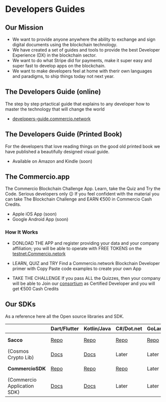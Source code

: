 # Developers Guides

## Our Mission
* We want to provide anyone anywhere the ability to exchange and sign digital documents using the blockchain technology.
* We have created a set of guides and tools to provide the best Developer Experience (DX) in the blockchain sector.
* We want to do what Stripe did for payments, make it super easy and super fast to develop apps on the blockchain.  
* We want to make developers feel at home with therir own languages and paradigms, to ship things today not next year.

## The Developers Guide (online)
The step by step prtactical guide that explains to any developer how to master the technology that will change the world

* [developers-guide.commercio.network](https://developers-guide.commercio.network)


## The Developers Guide (Printed Book)
For the developers that love reading things on the good old printed book we have published a beautifully designed visual guide. 

* Available on Amazon and Kindle (soon)

## The Commercio.app
The Commercio Blockchain Challenge App.  Learn, take the Quiz and Try the Code. Serious developers only 😉
If you feel confident with the material you can take The Blockchain Challenge and EARN €500 in Commercio Cash Credits.

* Apple iOS App (soon)
* Google Android App (soon)

### How It Works

* DONLOAD THE APP and register providing your data and your company affiliation; you will be able to operate with FREE TOKENS on the [testnet.Commercio.netork](https://testnet.Commercio.netork)

* LEARN, QUIZ and TRY Find a Commercio.network Blockchain Developer primer with Copy Paste code examples to create your own App

* TAKE THE CHALLENGE If you pass ALL the Quizzes, then your company will be able to Join our [consortium](https://commercioconsortium.org) as Certified Developer and you will get €500 Cash Credits


## Our SDKs 

As a reference here all the Open source libraries and SDK.

|  | Dart/Flutter | Kotlin/Java | C#/Dot.net | GoLang | C++ | Phyton | Rust |
| ------ | ------ | ------ | ------ | ------ | ------ | ------ | ------ |
| **Sacco**  | [Repo](https://github.com/commercionetwork/sacco.dart) | [Repo](https://github.com/commercionetwork/sacco.kt) | [Repo](https://github.com/commercionetwork/sacco.cs) |  [Repo](https://github.com/commercionetwork/sacco.go) | Help us | Help us | Help us |
| (Cosmos Crypto Lib) | [Docs](https://pub.dev/documentation/sacco/latest/) | [Docs](https://github.com/commercionetwork/sacco.dart/blob/master/example/example.dart) | Later | Later | Help us | Help us | Help us |
| **CommercioSDK**  | [Repo](https://github.com/commercionetwork/commercio-sdk.dart) | [Repo](https://github.com/commercionetwork/commercio-sdk.kt) | [Repo](https://github.com/commercionetwork/commercio-sdk.cs) | Later | Help us | Help us | Help us | 
| (Commercio Application SDK) | [Docs](https://dart.sdk.docs.commercio.network) | [Docs](https://github.com/commercionetwork/commercio-sdk.kt/blob/master/src/test/kotlin/network/commercio/sdk/Examples.kt) | Later | Later | Help us | Help us | Help us |


